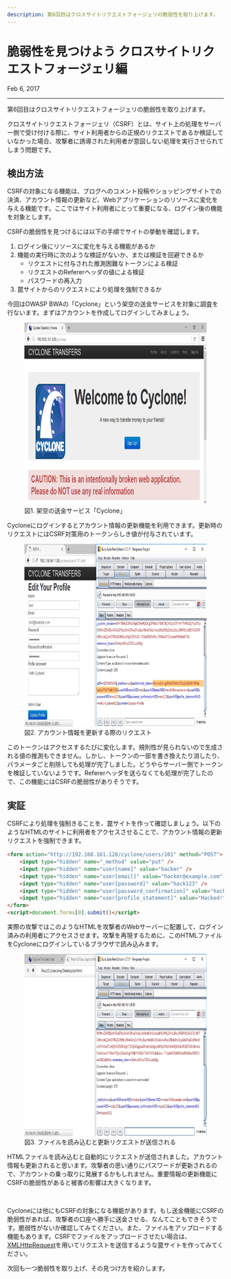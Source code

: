 ```yaml
---
description: 第6回目はクロスサイトリクエストフォージェリの脆弱性を取り上げます。
---
```


# 脆弱性を見つけよう クロスサイトリクエストフォージェリ編

<time datetime="2017-02-06">Feb 6, 2017</time>

---

第6回目はクロスサイトリクエストフォージェリの脆弱性を取り上げます。

クロスサイトリクエストフォージェリ（CSRF）とは、サイト上の処理をサーバー側で受け付ける際に、サイト利用者からの正規のリクエストであるか検証していなかった場合、攻撃者に誘導された利用者が意図しない処理を実行させられてしまう問題です。

## 検出方法

CSRFの対象になる機能は、ブログへのコメント投稿やショッピングサイトでの決済、アカウント情報の更新など、Webアプリケーションのリソースに変化を与える機能です。ここではサイト利用者にとって重要になる、ログイン後の機能を対象とします。

CSRFの脆弱性を見つけるには以下の手順でサイトの挙動を確認します。

1. ログイン後にリソースに変化を与える機能があるか
2. 機能の実行時に次のような検証がないか、または検証を回避できるか
   * リクエストに付与された推測困難なトークンによる検証
   * リクエストのRefererヘッダの値による検証
   * パスワードの再入力
3. 罠サイトからのリクエストにより処理を強制できるか

今回はOWASP BWAの「Cyclone」という架空の送金サービスを対象に調査を行ないます。まずはアカウントを作成してログインしてみましょう。

<figure><img src="/assets/2017/intro_to_ethical_hacker_6/e6_figure1.webp" width="770" height="423" decoding="async" alt="" /><figcaption>図1. 架空の送金サービス「Cyclone」</figcaption></figure>

Cycloneにログインするとアカウント情報の更新機能を利用できます。更新時のリクエストにはCSRF対策用のトークンらしき値が付与されています。

<figure><img src="/assets/2017/intro_to_ethical_hacker_6/e6_figure2.webp" width="770" height="424" decoding="async" alt="" /><figcaption>図2. アカウント情報を更新する際のリクエスト</figcaption></figure>

このトークンはアクセスするたびに変化します。規則性が見られないので生成される値の推測もできません。しかし、トークンの一部を書き換えたり消したり、パラメータごと削除しても処理が完了しました。どうやらサーバー側でトークンを検証していないようです。Refererヘッダを送らなくても処理が完了したので、この機能にはCSRFの脆弱性がありそうです。

## 実証

CSRFにより処理を強制きることを、罠サイトを作って確認しましょう。以下のようなHTMLのサイトに利用者をアクセスさせることで、アカウント情報の更新リクエストを強制できます。

```html
<form action="http://192.168.161.128/cyclone/users/101" method="POST">
    <input type="hidden" name="_method" value="put" />
    <input type="hidden" name="user[name]" value="hacker" />
    <input type="hidden" name="user[email]" value="hacker@example.com" />
    <input type="hidden" name="user[password]" value="hack123" />
    <input type="hidden" name="user[password_confirmation]" value="hack123" />
    <input type="hidden" name="user[profile_statement]" value="Hacked!" />
</form>
<script>document.forms[0].submit()</script>
```

実際の攻撃ではこのようなHTMLを攻撃者のWebサーバーに配置して、ログイン済みの利用者にアクセスさせます。攻撃を再現するために、このHTMLファイルをCycloneにログインしているブラウザで読み込みます。

<figure><img src="/assets/2017/intro_to_ethical_hacker_6/e6_figure3.webp" width="770" height="423" decoding="async" alt="" /><figcaption>図3. ファイルを読み込むと更新リクエストが送信される</figcaption></figure>

HTMLファイルを読み込むと自動的にリクエストが送信されました。アカウント情報も更新されると思います。攻撃者の思い通りにパスワードが更新されるので、アカウントの乗っ取りに発展するかもしれません。重要情報の更新機能にCSRFの脆弱性があると被害の影響は大きくなります。

<br>

Cycloneには他にもCSRFの対象になる機能があります。もし送金機能にCSRFの脆弱性があれば、攻撃者の口座へ勝手に送金させる、なんてこともできそうです。脆弱性がないか確認してみてください。また、ファイルをアップロードする機能もあります。CSRFでファイルをアップロードさせたい場合は、[XMLHttpRequest](https://developer.mozilla.org/ja/docs/Web/API/XMLHttpRequest)を用いてリクエストを送信するような罠サイトを作ってみてください。

次回も一つ脆弱性を取り上げ、その見つけ方を紹介します。
